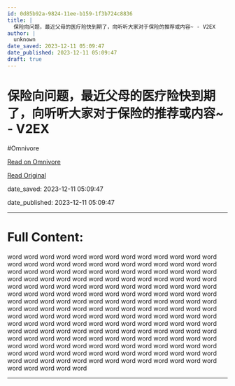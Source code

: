 ```yaml
---
id: 0d85b92a-9824-11ee-b159-1f3b724c8836
title: |
  保险向问题，最近父母的医疗险快到期了，向听听大家对于保险的推荐或内容~ - V2EX
author: |
  unknown
date_saved: 2023-12-11 05:09:47
date_published: 2023-12-11 05:09:47
draft: true
---
```


# 保险向问题，最近父母的医疗险快到期了，向听听大家对于保险的推荐或内容~ - V2EX
#Omnivore

[Read on Omnivore](https://omnivore.app/me/v-2-ex-18c58ef0d8f)

[Read Original](https://www.v2ex.com/t/999463)

date_saved: 2023-12-11 05:09:47

date_published: 2023-12-11 05:09:47

--- 

# Full Content: 

word word word word word word word word word word word word word word word word word word word word word word word word word word word word word word word word word word word word word word word word word word word word word word word word word word word word word word word word word word word word word word word word word word word word word word word word word word word word word word word word word word word word word word word word word word word word word word word word word word word word word word word word word word word word word word word word word word word word word word word word word word word word word word word word word word word word word word word word word word word word word word word word word word word word word word word word word word word word word word word word word word word word word word word word word word word word word word word word word word word word word word word word word word word word word word word word word word word word word word word word

---

